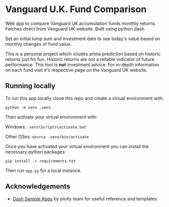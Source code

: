 # Vanguard U.K. Fund Comparison
Web app to compare Vanguard UK accumulation funds monthly returns. Fetches direct from Vanguard UK website. Built using python dash.

Set an initial lump sum and investment date to see today's value based on monthly changes of fund value. 

 This is a personal project which icludes arima prediction based on historic returns just for fun. Historic returns are not a reliable indicator of future performance. This tool is **not** investment advice. For in-depth information on each fund visit it's respective page on the Vanguard UK website. 

## Running locally
To run this app locally clone this repo and create a virtual environment with:

```
python -m venv .venv
```
Then activate your virtual environment with:

Windows: `.venv\Scripts\activate.bat`

Other OSes: `source .venv/bin/activate`

Once you have activated your virtual environment you can install the necessary python packages:

```
pip install -r requirements.txt
```

Then run `app.py` for a local instance.

## Acknowledgements
- [Dash Sample Apps](https://github.com/plotly/dash-sample-apps) by plotly team for useful reference and templates 